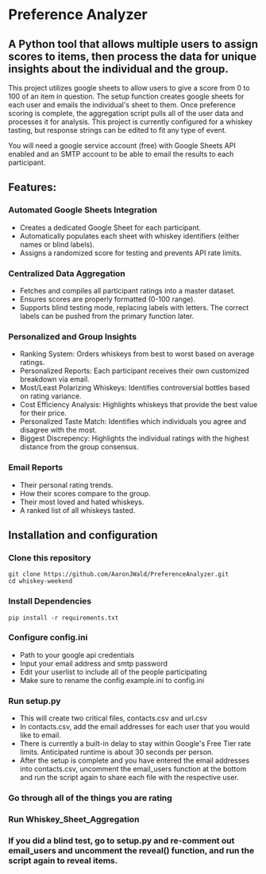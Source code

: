 # Preference Analyzer
## A Python tool that allows multiple users to assign scores to items, then process the data for unique insights about the individual and the group.

This project utilizes google sheets to allow users to give a score from 0 to 100 of an item in question. The setup function creates google sheets for each user and emails the individual's sheet to them. Once preference scoring is complete, the aggregation script pulls all of the user data and processes it for analysis. This project is currently configured for a whiskey tasting, but response strings can be edited to fit any type of event.

You will need a google service account (free) with Google Sheets API enabled and an SMTP account to be able to email the results to each participant.

## Features:
 ### Automated Google Sheets Integration
 - Creates a dedicated Google Sheet for each participant.
 - Automatically populates each sheet with whiskey identifiers (either names or blind labels).
 - Assigns a randomized score for testing and prevents API rate limits.

 ### Centralized Data Aggregation
 - Fetches and compiles all participant ratings into a master dataset.
 - Ensures scores are properly formatted (0-100 range).
 - Supports blind testing mode, replacing labels with letters. The correct labels can be pushed from the primary function later.

 ### Personalized and Group Insights
 - Ranking System: Orders whiskeys from best to worst based on average ratings.
 - Personalized Reports: Each participant receives their own customized breakdown via email.
 - Most/Least Polarizing Whiskeys: Identifies controversial bottles based on rating variance.
 - Cost Efficiency Analysis: Highlights whiskeys that provide the best value for their price.
 - Personalized Taste Match: Identifies which individuals you agree and disagree with the most.
 - Biggest Discrepency: Highlights the individual ratings with the highest distance from the group consensus.

 ### Email Reports
 - Their personal rating trends.
 - How their scores compare to the group.
 - Their most loved and hated whiskeys.
 - A ranked list of all whiskeys tasted.

## Installation and configuration
 ### Clone this repository
 ```
 git clone https://github.com/AaronJWald/PreferenceAnalyzer.git
 cd whiskey-weekend
 ```
 ### Install Dependencies
 ```
 pip install -r requirements.txt
 ```
 ### Configure config.ini
 - Path to your google api credentials
 - Input your email address and smtp password
 - Edit your userlist to include all of the people participating
 - Make sure to rename the config.example.ini to config.ini

 ### Run setup.py
 - This will create two critical files, contacts.csv and url.csv
  - In contacts.csv, add the email addresses for each user that you would like to email.
 - There is currently a built-in delay to stay within Google's Free Tier rate limits. Anticipated runtime is about 30 seconds per person.
 - After the setup is complete and you have entered the email addresses into contacts.csv, uncomment the email_users function at the bottom and run the script again to share each file with the respective user.

 ### Go through all of the things you are rating

 ### Run Whiskey_Sheet_Aggregation
 
 ### If you did a blind test, go to setup.py and re-comment out email_users and uncomment the reveal() function, and run the script again to reveal items.

